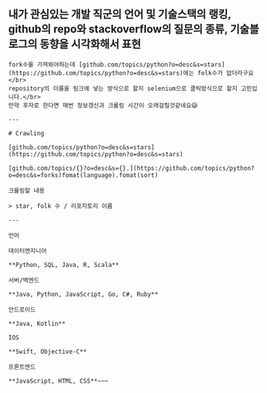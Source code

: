 
내가 관심있는 개발 직군의 언어 및 기술스택의 랭킹, github의 repo와 stackoverflow의 질문의 종류, 기술블로그의 동향을 시각화해서 표현
---
~~~python의 repository와 star를 매칭되게 json형태로 저장해보았습니다.</br>
fork수를 가져와야하는데 [﻿github.com/topics/python?o=desc&s=stars](https://github.com/topics/python?o=desc&s=stars)에는 folk수가 없더라구요</br>
repository의 이름을 링크에 넣는 방식으로 할지 selenium으로 클릭방식으로 할지 고민입니다.</br>
만약 후자로 한다면 매번 정보갱신과 크롤링 시간이 오래걸릴것같네요😅

---

# Crawling

[﻿github.com/topics/python?o=desc&s=stars](https://github.com/topics/python?o=desc&s=stars) 

[﻿github.com/topics/{}?o=desc&s={}.](https://github.com/topics/python?o=desc&s=forks)fomat(language).fomat(sort) 

크롤링할 내용

> star, folk 수 / 리포지토리 이름

---

언어

데이터엔지니어

**Python, SQL, Java, R, Scala**

서버/백엔드

**Java, Python, JavaScript, Go, C#, Ruby**

안드로이드

**Java, Kotlin**

IOS

**Swift, Objective-C**

프론트엔드

**JavaScript, HTML, CSS**~~~
